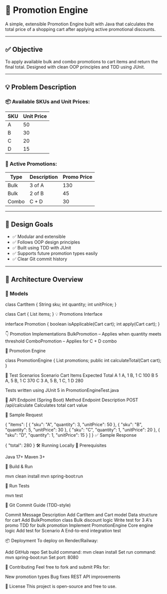 # 🛒 Promotion Engine

A simple, extensible Promotion Engine built with Java that calculates the total price of a shopping cart after applying active promotional discounts.

---

## ✅ Objective

To apply available bulk and combo promotions to cart items and return the final total. Designed with clean OOP principles and TDD using JUnit.

---

## 💡 Problem Description

### 📦 Available SKUs and Unit Prices:
| SKU | Unit Price |
|-----|------------|
| A   | 50         |
| B   | 30         |
| C   | 20         |
| D   | 15         |

### 🎁 Active Promotions:
| Type   | Description   | Promo Price |
|--------|---------------|-------------|
| Bulk   | 3 of A        | 130         |
| Bulk   | 2 of B        | 45          |
| Combo  | C + D         | 30          |

---

## 🧠 Design Goals

- ✅ Modular and extensible
- ✅ Follows OOP design principles
- ✅ Built using TDD with JUnit
- ✅ Supports future promotion types easily
- ✅ Clear Git commit history

---

## 🧱 Architecture Overview

### 📁 Models

class CartItem {
    String sku;
    int quantity;
    int unitPrice;
}

class Cart {
    List<CartItem> items;
}
💡 Promotions Interface

interface Promotion {
    boolean isApplicable(Cart cart);
    int apply(Cart cart);
}

👇 Promotion Implementations
BulkPromotion – Applies when quantity meets threshold
ComboPromotion – Applies for C + D combo

🧮 Promotion Engine

class PromotionEngine {
    List<Promotion> promotions;
    public int calculateTotal(Cart cart);
}

🧪 Test Scenarios
Scenario	            Cart Items	          Expected Total
A	                  1 A, 1 B, 1 C	            100
B	                  5 A, 5 B, 1 C	            370
C	                  3 A, 5 B, 1 C, 1 D	      280

Tests written using JUnit 5 in PromotionEngineTest.java

🚀 API Endpoint (Spring Boot)
Method	Endpoint	Description
POST	/api/calculate	Calculates total cart value

🧾 Sample Request

{
  "items": [
    { "sku": "A", "quantity": 3, "unitPrice": 50 },
    { "sku": "B", "quantity": 5, "unitPrice": 30 },
    { "sku": "C", "quantity": 1, "unitPrice": 20 },
    { "sku": "D", "quantity": 1, "unitPrice": 15 }
  ]
}
✅ Sample Response

{
  "total": 280
}
🛠️ Running Locally
🧱 Prerequisites

Java 17+
Maven 3+

🔧 Build & Run

mvn clean install
mvn spring-boot:run

🧪 Run Tests

mvn test

📁 Git Commit Guide (TDD-style)

Commit Message	                          Description
Add CartItem and Cart model	        Data structure for cart
Add BulkPromotion class	            Bulk discount logic
Write test for 3 A's promo	        TDD for bulk promotion
Implement PromotionEngine	          Core engine logic
Add test for Scenario A	            End-to-end integration test

📦 Deployment
To deploy on Render/Railway:

Add GitHub repo
Set build command: mvn clean install
Set run command: mvn spring-boot:run
Set port: 8080

🙌 Contributing
Feel free to fork and submit PRs for:

New promotion types
Bug fixes
REST API improvements

📜 License
This project is open-source and free to use.
